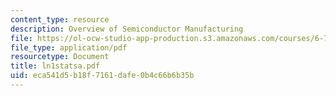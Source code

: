 ```yaml
---
content_type: resource
description: Overview of Semiconductor Manufacturing
file: https://ol-ocw-studio-app-production.s3.amazonaws.com/courses/6-780-semiconductor-manufacturing-spring-2003/eca541d5b18f7161dafe0b4c66b6b35b_ln1statsa.pdf
file_type: application/pdf
resourcetype: Document
title: ln1statsa.pdf
uid: eca541d5-b18f-7161-dafe-0b4c66b6b35b
---
```

